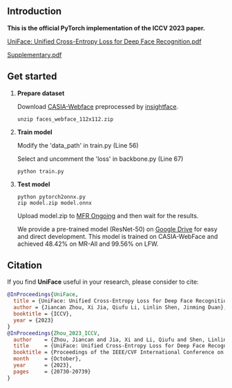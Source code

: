 ## Introduction

**This is the official PyTorch implementation of the ICCV 2023 paper.**

[UniFace: Unified Cross-Entropy Loss for Deep Face Recognition.pdf](https://openaccess.thecvf.com/content/ICCV2023/papers/Zhou_UniFace_Unified_Cross-Entropy_Loss_for_Deep_Face_Recognition_ICCV_2023_paper.pdf)

[Supplementary.pdf](https://openaccess.thecvf.com/content/ICCV2023/supplemental/Zhou_UniFace_Unified_Cross-Entropy_ICCV_2023_supplemental.pdf)


## Get started

1. **Prepare dataset**

    Download [CASIA-Webface](https://drive.google.com/file/d/1KxNCrXzln0lal3N4JiYl9cFOIhT78y1l/view?usp=sharing) preprocessed by [insightface](https://github.com/deepinsight/insightface/blob/master/recognition/_datasets_/README.md).
    ```console
    unzip faces_webface_112x112.zip
    ```

2. **Train model**

    Modify the 'data_path' in train.py (Line 56)

    Select and uncomment the 'loss' in backbone.py (Line 67)
    ```console
    python train.py
    ```

4. **Test model**
    ```console
    python pytorch2onnx.py
    zip model.zip model.onnx
    ```
    Upload model.zip to [MFR Ongoing](http://iccv21-mfr.com/#/leaderboard/academic) and then wait for the results.

    We provide a pre-trained model (ResNet-50) on [Google Drive](https://drive.google.com/file/d/1vXZBy_NSG5-jtvsHkoeFVeaepRRE5Mo5/view?usp=drive_link) for easy and direct development. This model is trained on CASIA-WebFace and achieved 48.42% on MR-All and 99.56% on LFW.

## Citation

If you find **UniFace** useful in your research, please consider to cite:

  ```bibtex
  @InProceedings{UniFace,
	title = {UniFace: Unified Cross-Entropy Loss for Deep Face Recognition},
	author = {Jiancan Zhou, Xi Jia, Qiufu Li, Linlin Shen, Jinming Duan},
	booktitle = {ICCV},
	year = {2023}
  }
  @InProceedings{Zhou_2023_ICCV,
    author    = {Zhou, Jiancan and Jia, Xi and Li, Qiufu and Shen, Linlin and Duan, Jinming},
    title     = {UniFace: Unified Cross-Entropy Loss for Deep Face Recognition},
    booktitle = {Proceedings of the IEEE/CVF International Conference on Computer Vision (ICCV)},
    month     = {October},
    year      = {2023},
    pages     = {20730-20739}
  }
  ```

